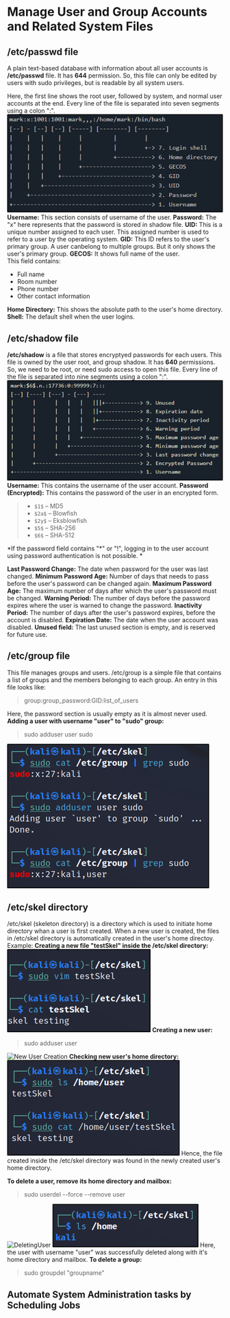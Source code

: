 # Manage User and Group Accounts and Related System Files
## /etc/passwd file
A plain text-based database with information about all user accounts is **/etc/passwd** file.
It has **644** permission. So, this file can only be edited by users with sudo privileges, but is readable by all system users.

Here, the first line shows the root user, followed by system, and normal user accounts at the end. 
Every line of the file is separated into seven segments using a colon ":".
![passwd](Assets/9.passwd.png)
**Username:** This section consists of username of the user.
**Password:** The "x" here represents that the password is stored in shadow file. 
**UID:** This is a unique number assigned to each user. This assigned number is used to refer to a user by the operating system. 
**GID:** This ID refers to the user's primary group.
A user canbelong to multiple groups. But it only shows the user's primary group. 
**GECOS:** It shows full name of the user.  
This field contains:
- Full name
- Room number
- Phone number
- Other contact information

**Home Directory:** This shows the absolute path to the user's home directory.
**Shell:** The default shell when the user logins. 
## /etc/shadow file
**/etc/shadow** is a file that stores encryptyed passwords for each users.
This file is owned by the user root, and group shadow. It has **640** permissions. So, we need to be root, or need sudo access to open this file. 
Every line of the file is separated into nine segments using a colon ":".
![shadow](Assets/9.shadow.png)
**Username:** This contains the username of the user account. 
**Password (Encrypted):** This contains the password of the user in an encrypted form. 
> -   `$1$` – MD5
> -   `$2a$` – Blowfish
> -   `$2y$` – Eksblowfish
> -   `$5$` – SHA-256
> -   `$6$` – SHA-512

*If the password field contains "\*" or "!", logging in to the user account using password authentication is not possible. *

**Last Password Change:** The date when password for the user was last changed. 
**Minimum Password Age:** Number of days that needs to pass before the user's password can be changed again. 
**Maximum Password Age:** The maximum number of days after which the user's password must be changed. 
**Warning Period:** The number of days before the password expires where the user is warned to change the password. 
**Inactivity Period:** The number of days after the user's password expires, before the account is disabled.
**Expiration Date:** The date when the user account was disabled. 
**Unused field:** The last unused section is empty, and is reserved for future use. 
## /etc/group file
This file manages groups and users. /etc/group is a simple file that contains a list of groups and the members belonging to each group. 
An entry in this file looks like:
> group:group_password:GID:list_of_users

Here, the password section is usually empty as it is almost never used. 
**Adding a user with username "user" to "sudo" group:**
> sudo adduser user sudo

![Adding User to a Group](Assets/9.userToGroup.png)
## /etc/skel directory
/etc/skel (skeleton directory) is a directory which is used to initiate home directory whan a user is first created. 
When a new user is created, the files in /etc/skel directory is automatically created in the user's home directoy. 
Example:
**Creating a new file "testSkel" inside the /etc/skel directory:**
![skelTest](Assets/9.skeltest.png)
**Creating a new user:**
> sudo adduser user

![New User Creation](9.userCreation.png)
**Checking new user's home directory:**
![newUserHomeDirectory](Assets/9.newUserHomeDir.png)
Hence, the file created inside the /etc/skel directory was found in the newly created user's home directory.

**To delete a user, remove its home directory and mailbox:**
> sudo userdel --force --remove user

![DeletingUser](9.userDel.png)
![HomeDirectorty](Assets/9.home.png)
Here, the user with username "user" was successfully deleted along with it's home directory and mailbox.
**To delete a group:**
> sudo groupdel "groupname"

## Automate System Administration tasks by Scheduling Jobs
